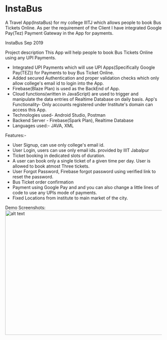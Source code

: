 # InstaBus

A Travel App(InstaBus) for my college IIITJ which allows people to book Bus Tickets Online.
As per the requirement of the Client I have integrated Google Pay(Tez) Payment Gateway in the App for payments.

InstaBus
Sep 2019

Project description
This App will help people to book Bus Tickets Online using any UPI Payments.
- Integrated UPI Payments which will use UPI Apps(Specifically Google Pay(TEZ)) for Payments to buy Bus Ticket Online.
- Added secured Authentication and proper validation checks which only allow college's email id to login into the App.
- Firebase(Blaze Plan) is used as the BackEnd of App.
- Cloud functions(written in JavaScript) are used to trigger and manipulate the data entries of Realtime Database on daily basis.
App's Functionality-
Only accounts registered under Institute's domain can access this App.
- Technologies used- Android Studio, Postman
- Backend Server - Firebase(Spark Plan), Realtime Database
- Languages used:- JAVA, XML

Features:-
- User Signup, can use only college's email id.
- User Login, users can use only email ids. provided by IIIT Jabalpur
- Ticket booking in dedicated slots of duration.
- A user can book only a single ticket of a given time per day. User is allowed to book atmost Three tickets.
- User Forgot Password, Firebase forgot password using verified link to reset the password.
- Bus Ticket order confirmation
- Payment using Google Pay and and you can also change a little lines of code to use any UPIs mode of payments. 
- Fixed Locations from institute to main market of the city.

Demo Screenshots:
<img src="https://user-images.githubusercontent.com/43453065/84593524-5855b600-ae6a-11ea-98a5-b4a1b96de16a.jpg" alt="alt text" width="700px" height="400px">




